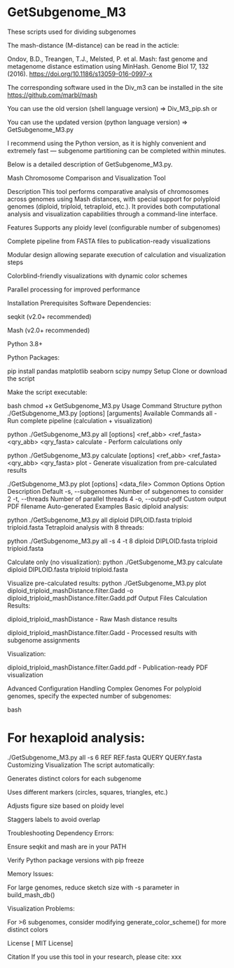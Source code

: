 # GetSubgenome_M3
These scripts used for dividing subgenomes

The mash-distance (M-distance) can be read in the acticle:

Ondov, B.D., Treangen, T.J., Melsted, P. et al. Mash: fast genome and metagenome distance estimation using MinHash. Genome Biol 17, 132 (2016). https://doi.org/10.1186/s13059-016-0997-x
        
        

The corresponding software <mash> used in the Div_m3 can be installed in the site https://github.com/marbl/mash

You can use the old version (shell language version) => Div_M3_pip.sh or

You can use the updated version (python language version) => GetSubgenome_M3.py

I recommend using the Python version, as it is highly convenient and extremely fast — subgenome partitioning can be completed within minutes. 

Below is a detailed description of GetSubgenome_M3.py.

Mash Chromosome Comparison and Visualization Tool

Description
This tool performs comparative analysis of chromosomes across genomes using Mash distances, with special support for polyploid genomes (diploid, triploid, tetraploid, etc.). It provides both computational analysis and visualization capabilities through a command-line interface.

Features
Supports any ploidy level (configurable number of subgenomes)

Complete pipeline from FASTA files to publication-ready visualizations

Modular design allowing separate execution of calculation and visualization steps

Colorblind-friendly visualizations with dynamic color schemes

Parallel processing for improved performance

Installation
Prerequisites
Software Dependencies:

seqkit (v2.0+ recommended)

Mash (v2.0+ recommended)

Python 3.8+

Python Packages:

pip install pandas matplotlib seaborn scipy numpy
Setup
Clone or download the script

Make the script executable:

bash
chmod +x GetSubgenome_M3.py
Usage
Command Structure
python ./GetSubgenome_M3.py <command> [options] [arguments]
Available Commands
all - Run complete pipeline (calculation + visualization)

python ./GetSubgenome_M3.py all [options] <ref_abb> <ref_fasta> <qry_abb> <qry_fasta>
calculate - Perform calculations only

python ./GetSubgenome_M3.py calculate [options] <ref_abb> <ref_fasta> <qry_abb> <qry_fasta>
plot - Generate visualization from pre-calculated results

./GetSubgenome_M3.py plot [options] <data_file>
Common Options
Option	Description	Default
-s, --subgenomes	Number of subgenomes to consider	2
-t, --threads	Number of parallel threads	4
-o, --output-pdf	Custom output PDF filename	Auto-generated
Examples
Basic diploid analysis:

python ./GetSubgenome_M3.py all diploid DIPLOID.fasta triploid triploid.fasta
Tetraploid analysis with 8 threads:

python ./GetSubgenome_M3.py all -s 4 -t 8 diploid DIPLOID.fasta triploid triploid.fasta

Calculate only (no visualization):
python ./GetSubgenome_M3.py calculate diploid DIPLOID.fasta triploid triploid.fasta


Visualize pre-calculated results:
python ./GetSubgenome_M3.py plot diploid_triploid_mashDistance.filter.Gadd -o diploid_triploid_mashDistance.filter.Gadd.pdf
Output Files
Calculation Results:

diploid_triploid_mashDistance - Raw Mash distance results

diploid_triploid_mashDistance.filter.Gadd - Processed results with subgenome assignments

Visualization:

diploid_triploid_mashDistance.filter.Gadd.pdf - Publication-ready PDF visualization

Advanced Configuration
Handling Complex Genomes
For polyploid genomes, specify the expected number of subgenomes:

bash
# For hexaploid  analysis:
./GetSubgenome_M3.py all -s 6 REF REF.fasta QUERY QUERY.fasta
Customizing Visualization
The script automatically:

Generates distinct colors for each subgenome

Uses different markers (circles, squares, triangles, etc.)

Adjusts figure size based on ploidy level

Staggers labels to avoid overlap

Troubleshooting
Dependency Errors:

Ensure seqkit and mash are in your PATH

Verify Python package versions with pip freeze

Memory Issues:

For large genomes, reduce sketch size with -s parameter in build_mash_db()

Visualization Problems:

For >6 subgenomes, consider modifying generate_color_scheme() for more distinct colors

License
[ MIT License]

Citation
If you use this tool in your research, please cite:
xxx
